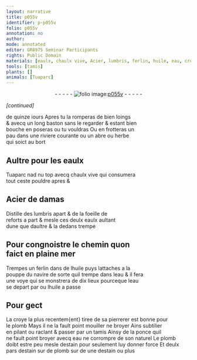 ```yaml
---
layout: narrative
title: p055v
identifier: p-p055v
folio: p055v
annotation: no
author:
mode: annotated
editor: GR8975 Seminar Participants
rights: Public Domain
materials: [eaulx, chaulx vive, Acier, lumbris, ferlin, huile, eau, croye, plomb, ponce, estain]
tools: [tamis]
plants: []
animals: [Tuaparc]
---
```


<div class="folio" align="center">- - - - - <a href="http://gallica.bnf.fr/ark:/12148/btv1b10500001g/f116.image" target="_blank"><img src="https://cu-mkp.github.io/2017-workshop-edition/assets/photo-icon.png" alt="folio image: " style="display:inline-block; margin-bottom:-3px;"/>p055v</a> - - - - - </div>  
 
*[continued]*
  
de quinze iours Apres tu la romperas de bien loings<br/> & avecq un long baston sans le regarder & estant bien<br/> bouche en poseras ou tu vouldras Ou en frotteras un<br/> pau dans une riviere courante ou un abre ou herbe<br/> qui soict au bort
 
 
  

## Aultre pour les <span class="m">eaulx</span>

 
<span class="al">Tuaparc</span> nad nu top avecq <span class="m">chaulx vive</span> qui consumera<br/> tout ceste pouldre apres &
 
 
  

## <span class="m">Acier</span> de damas

 
Distille des <span class="m">lumbris</span> apart & de la foeille de<br/> reforts a part & mesle ces deulx <span class="m">eaulx</span> aultant<br/> dune que daultre & la dedans trempe
 
 
  

## Pour congnoistre le chemin quon<br/> faict en plaine mer

 
Trempes un <span class="m">ferlin</span> dans de l<span class="m">huile</span> puys lattaches a la<br/> pouppe du navire de sorte quil trempe dans l<span class="m">eau</span> & il fera<br/> une voye qui se monstrera de dix lieux pourceque l<span class="m">eau</span><br/> se depart par ou l<span class="m">huile</span> a passe
 
 
  

## Pour gect

 
La <span class="m">croye</span> la plus recentem{ent} tiree de sa <span class="env">pierrerer</span> est bonne pour<br/> le <span class="m">plomb</span> Mays il ne la fault point mouiller ne broyer Ains subtilier<br/> en pilant ou raclant & passer par un <span class="tl">tamis</span> Ainsy de la <span class="m">ponce</span> quil<br/> ne fault point broyer avecq <span class="m">eau</span> ne corrompre de son naturel Le <span class="m">plomb</span><br/> doibt estre peu mesle d<span class="m">estain</span> pour seulement luy donner force Et deulx<br/> <span class="ms">pars</span> d<span class="m">estain</span> sur de <span class="m">plomb</span> sur de une d<span class="m">estain</span> ou plus
 
